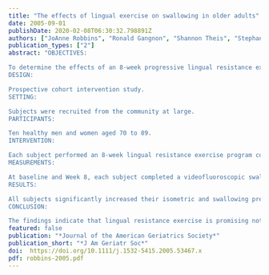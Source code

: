 ```yaml
---
title: "The effects of lingual exercise on swallowing in older adults"
date: 2005-09-01
publishDate: 2020-02-08T06:30:32.798891Z
authors: ["JoAnne Robbins", "Ronald Gangnon", "Shannon Theis", "Stephanie Kays", "Angela Hewitt", "Jackie Hind"]
publication_types: ["2"]
abstract: "OBJECTIVES:

To determine the effects of an 8-week progressive lingual resistance exercise program on swallowing in older individuals, the most 'at risk' group for dysphagia.
DESIGN:

Prospective cohort intervention study.
SETTING:

Subjects were recruited from the community at large.
PARTICIPANTS:

Ten healthy men and women aged 70 to 89.
INTERVENTION:

Each subject performed an 8-week lingual resistance exercise program consisting of compressing an air-filled bulb between the tongue and hard palate.
MEASUREMENTS:

At baseline and Week 8, each subject completed a videofluoroscopic swallowing evaluation for kinematic and bolus flow assessment of swallowing. Swallowing pressures and isometric pressures were collected at baseline and Weeks 2, 4, and 6. Four of the subjects also underwent oral magnetic resonance imaging (MRI) to measure lingual volume.
RESULTS:

All subjects significantly increased their isometric and swallowing pressures. All subjects who had the MRI demonstrated increased lingual volume of an average of 5.1%.
CONCLUSION:

The findings indicate that lingual resistance exercise is promising not only for preventing dysphagia due to sarcopenia, but also as a treatment strategy for patients with lingual weakness and swallowing disability due to frailty or other age-related conditions. The potential effect of lingual exercise on reducing dysphagia-related comorbidities (pneumonia, malnutrition, and dehydration) and healthcare costs while improving quality of life is encouraging."
featured: false
publication: "*Journal of the American Geriatrics Society*"
publication_short: "*J Am Geriatr Soc*"
doi:  https://doi.org/10.1111/j.1532-5415.2005.53467.x
pdf: robbins-2005.pdf
---
```


